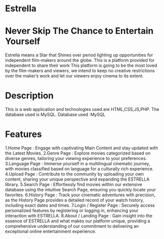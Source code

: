 # Estrella
# Never Skip The Chance to Entertain Yourself
Estrella means a Star that Shines over period lighting up opportunities for independent film-makers around the globe. This is a platform provided for independent to share their work
This platform is going to be the most loved by the film-makers and viewers, we intend to keep no creative restrictions over the maker’s work and let our viewers enjoy cinema to its extent.

# Description 
This is a web application and technologies used are HTML,CSS,JS,PHP. The database used is MySQL.
Database used :MySQL
# Features
1.Home Page : Engage with captivating Main Content and stay updated with the Latest Movies.
2.Genre Page : Explore movies categorized based on diverse genres, tailoring your viewing experience to your preferences.
3.Language Page : Immerse yourself in a multilingual cinematic journey, with movies classified based on language for a culturally rich experience.
4.Upload Page : Contribute to the community by uploading your own content, sharing your unique perspective and expanding the ESTRELLA library.
5.Search Page : Effortlessly find movies within our extensive database using the intuitive Search Page, ensuring you quickly locate your favorites.
6.History Page : Track your cinematic adventures with precision, as the History Page provides a detailed record of your watch history, including exact dates and times.
7.Login / Register Page : Securely access personalized features by registering or logging in, enhancing your interaction with ESTRELLA.
8.About / Landing Page : Gain insight into the essence of ESTRELLA and what makes our platform unique, providing a comprehensive understanding of our commitment to delivering an exceptional online entertainment experience.
